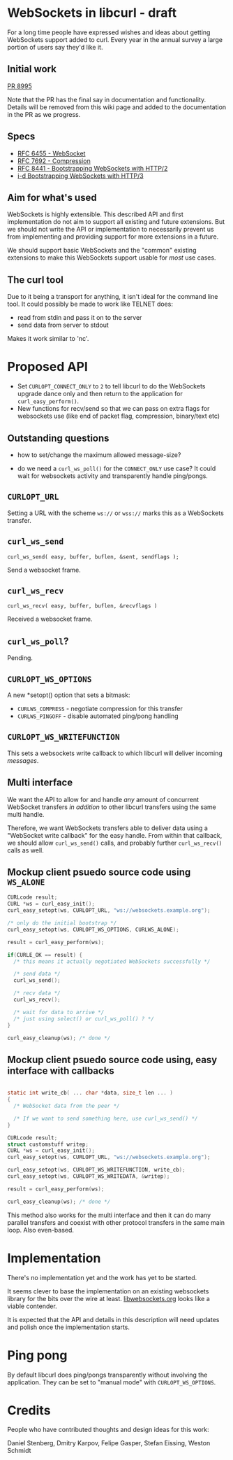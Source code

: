 # WebSockets in libcurl - draft

For a long time people have expressed wishes and ideas about getting WebSockets support added to curl. Every year in the annual survey a large portion of users say they'd like it.

## Initial work

[PR 8995](https://github.com/curl/curl/pull/8995)

Note that the PR has the final say in documentation and functionality. Details will be removed from this wiki page and added to the documentation in the PR as we progress.

## Specs

- [RFC 6455 - WebSocket](https://datatracker.ietf.org/doc/html/rfc6455)
- [RFC 7692 - Compression](https://datatracker.ietf.org/doc/html/rfc7692)
- [RFC 8441 - Bootstrapping WebSockets with HTTP/2](https://datatracker.ietf.org/doc/html/rfc8441)
- [i-d Bootstrapping WebSockets with HTTP/3](https://www.ietf.org/archive/id/draft-ietf-httpbis-h3-websockets-00.html)

## Aim for what's used

WebSockets is highly extensible. This described API and first implementation do
not aim to support all existing and future extensions. But we should not write
the API or implementation to necessarily prevent us from implementing and
providing support for more extensions in a future.

We should support basic WebSockets and the "common" existing extensions to
make this WebSockets support usable for *most* use cases.

## The curl tool

Due to it being a transport for anything, it isn't ideal for the command line tool. It could possibly be made to work like TELNET does:

 - read from stdin and pass it on to the server
 - send data from server to stdout

Makes it work similar to 'nc'.

# Proposed API

- Set `CURLOPT_CONNECT_ONLY` to `2` to tell libcurl to do the
  WebSockets upgrade dance only and then return to the application for
  `curl_easy_perform()`.
- New functions for recv/send so that we can pass on extra flags for
  websockets use (like end of packet flag, compression, binary/text etc)

## Outstanding questions

- how to set/change the maximum allowed message-size?

- do we need a `curl_ws_poll()` for the `CONNECT_ONLY` use case? It could wait
  for websockets activity and transparently handle ping/pongs.

## `CURLOPT_URL`

Setting a URL with the scheme `ws://` or `wss://` marks this as a WebSockets
transfer.

## `curl_ws_send`

    curl_ws_send( easy, buffer, buflen, &sent, sendflags );

Send a websocket frame.

## `curl_ws_recv`

    curl_ws_recv( easy, buffer, buflen, &recvflags )

Received a websocket frame.

## `curl_ws_poll`?

Pending.

## `CURLOPT_WS_OPTIONS`

A new *setopt() option that sets a bitmask:

- `CURLWS_COMPRESS` - negotiate compression for this transfer
- `CURLWS_PINGOFF` - disable automated ping/pong handling

## `CURLOPT_WS_WRITEFUNCTION`

This sets a websockets write callback to which libcurl will deliver incoming
*messages*.

## Multi interface

We want the API to allow for and handle *any* amount of concurrent WebSocket
transfers *in addition* to other libcurl transfers using the same multi
handle.

Therefore, we want WebSockets transfers able to deliver data using a
"WebSocket write callback" for the easy handle. From within that callback, we
should allow `curl_ws_send()` calls, and probably further `curl_ws_recv()`
calls as well.

## Mockup client psuedo source code using `WS_ALONE`

~~~c
CURLcode result;
CURL *ws = curl_easy_init();
curl_easy_setopt(ws, CURLOPT_URL, "ws://websockets.example.org");

/* only do the initial bootstrap */
curl_easy_setopt(ws, CURLOPT_WS_OPTIONS, CURLWS_ALONE);

result = curl_easy_perform(ws);

if(CURLE_OK == result) {
  /* this means it actually negotiated WebSockets successfully */

  /* send data */
  curl_ws_send();

  /* recv data */
  curl_ws_recv();

  /* wait for data to arrive */
  /* just using select() or curl_ws_poll() ? */
}

curl_easy_cleanup(ws); /* done */
~~~

## Mockup client psuedo source code using, easy interface with callbacks

~~~c

static int write_cb( ... char *data, size_t len ... ) 
{
  /* WebSocket data from the peer */

  /* If we want to send something here, use curl_ws_send() */
}

CURLcode result;
struct customstuff writep;
CURL *ws = curl_easy_init();
curl_easy_setopt(ws, CURLOPT_URL, "ws://websockets.example.org");

curl_easy_setopt(ws, CURLOPT_WS_WRITEFUNCTION, write_cb);
curl_easy_setopt(ws, CURLOPT_WS_WRITEDATA, &writep);

result = curl_easy_perform(ws);

curl_easy_cleanup(ws); /* done */
~~~

This method also works for the multi interface and then it can do many
parallel transfers and coexist with other protocol transfers in the same main
loop. Also even-based.

# Implementation

There's no implementation yet and the work has yet to be started.

It seems clever to base the implementation on an existing websockets library
for the bits over the wire at least.
[libwebsockets.org](https://libwebsockets.org/) looks like a viable contender.

It is expected that the API and details in this description will need updates
and polish once the implementation starts.

# Ping pong

By default libcurl does ping/pongs transparently without involving the
application. They can be set to "manual mode" with `CURLOPT_WS_OPTIONS`.

# Credits

People who have contributed thoughts and design ideas for this work:

Daniel Stenberg, Dmitry Karpov, Felipe Gasper, Stefan Eissing, Weston Schmidt
